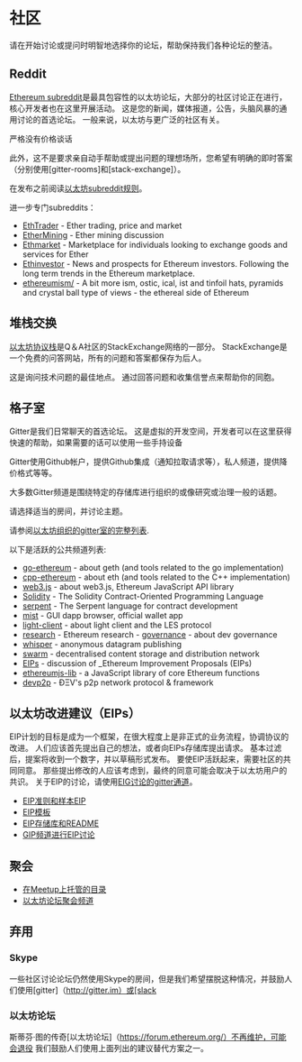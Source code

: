 # 社区

请在开始讨论或提问时明智地选择你的论坛，帮助保持我们各种论坛的整洁。

## Reddit

[Ethereum subreddit](https://www.reddit.com/r/ethereum/)是最具包容性的以太坊论坛，大部分的社区讨论正在进行，核心开发者也在这里开展活动。
这是您的新闻，媒体报道，公告，头脑风暴的通用讨论的首选论坛。
一般来说，以太坊与更广泛的社区有关。

严格没有价格谈话

此外，这不是要求亲自动手帮助或提出问题的理想场所，您希望有明确的即时答案（分别使用[gitter-rooms]和[stack-exchange]）。

在发布之前阅读[以太坊subreddit规则](http://www.reddit.com/r/ethereum/comments/3auc97/ethereum_subreddit_rules/)。

进一步专门subreddits：

-  [EthTrader](https://www.reddit.com/r/EthTrader/) - Ether trading, price and market
-  [EtherMining](https://www.reddit.com/r/EtherMining/) - Ether mining discussion
-  [Ethmarket](https://www.reddit.com/r/ethmarket/) - Marketplace for individuals looking to exchange goods and services for Ether
-  [Ethinvestor](https://www.reddit.com/r/Ethinvestor/) - News and prospects for Ethereum investors. Following the long term trends in the Ethereum marketplace.
-  [ethereumism/](https://www.reddit.com/r/ethereumism/) - A bit more ism, ostic, ical, ist and tinfoil hats, pyramids and crystal ball type of views - the ethereal side of Ethereum

## 堆栈交换

[以太坊协议栈](http://ethereum.stackexchange.com/)是Q＆A社区的StackExchange网络的一部分。
StackExchange是一个免费的问答网站，所有的问题和答案都保存为后人。

这是询问技术问题的最佳地点。
通过回答问题和收集信誉点来帮助你的同胞。

## 格子室

Gitter是我们日常聊天的首选论坛。
这是虚拟的开发空间，开发者可以在这里获得快速的帮助，如果需要的话可以使用一些手持设备

Gitter使用Github帐户，提供Github集成（通知拉取请求等），私人频道，提供降价格式等等。

大多数Gitter频道是围绕特定的存储库进行组织的或像研究或治理一般的话题。

请选择适当的房间，并讨论主题。

请参阅[以太坊组织的gitter室的完整列表](https://gitter.im/orgs/ethereum/rooms).

以下是活跃的公共频道列表:

- [go-ethereum](https://gitter.im/ethereum/go-ethereum) - about geth (and tools related to the go implementation)
- [cpp-ethereum](https://gitter.im/ethereum/cpp-ethereum) - about eth (and tools related to the C++ implementation)
- [web3.js](https://gitter.im/ethereum/web3.js) - about web3.js, Ethereum JavaScript API library
- [Solidity](https://gitter.im/ethereum/Solidity) - The Solidity Contract-Oriented Programming Language
- [serpent](https://gitter.im/ethereum/serpent) - The Serpent language for contract development
- [mist](https://gitter.im/ethereum/mist) - GUI dapp browser, official wallet app
- [light-client](https://gitter.im/ethereum/light-client) - about light client and the LES protocol
- [research](https://gitter.im/ethereum/research) - Ethereum research - [governance](https://gitter.im/ethereum/governance) - about dev governance
- [whisper](https://gitter.im/ethereum/whisper) - anonymous datagram publishing
- [swarm](https://gitter.im/ethereum/swarm) - decentralised content storage and distribution network
- [EIPs](https://gitter.im/ethereum/EIPs) - discussion of _Ethereum Improvement Proposals (EIPs)
- [ethereumjs-lib](https://gitter.im/ethereum/ethereumjs-lib) - a JavaScript library of core Ethereum functions
- [devp2p](https://gitter.im/ethereum/devp2p) - ÐΞV\'s p2p network protocol & framework

## 以太坊改进建议（EIPs）

EIP计划的目标是成为一个框架，在很大程度上是非正式的业务流程，协调协议的改进。
人们应该首先提出自己的想法，或者向EIPs存储库提出请求。
基本过滤后，提案将收到一个数字，并以草稿形式发布。
要使EIP活跃起来，需要社区的共同同意。
那些提出修改的人应该考虑到，最终的同意可能会取决于以太坊用户的共识。
关于EIP的讨论，请使用[EIG讨论的gitter通道]()。

- [EIP准则和样本EIP](https://github.com/ethereum/EIPs/blob/master/EIPS/eip-1.mediawiki)
- [EIP模板](https://github.com/ethereum/EIPs/blob/master/eip-X.mediawiki)
- [EIP存储库和README](https://github.com/ethereum/EIPs)
- [GIP频道进行EIP讨论](https://gitter.im/ethereum/EIPs)

## 聚会

- [在Meetup上托管的目录](http://www.meetup.com/topics/ethereum/)
- [以太坊论坛聚会频道](http://forum.ethereum.org/categories/meetups/)

## 弃用

### Skype

一些社区讨论论坛仍然使用Skype的房间，但是我们希望摆脱这种情况，并鼓励人们使用[gitter]（http://gitter.im）或[slack

### 以太坊论坛

斯蒂芬·图的传奇[以太坊论坛]（https://forum.ethereum.org/）不再维护，可能会退役
我们鼓励人们使用上面列出的建议替代方案之一。
